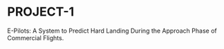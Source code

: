 # PROJECT-1
E-Pilots: A System to Predict Hard Landing During the Approach Phase of Commercial Flights.
